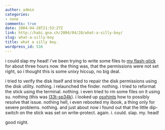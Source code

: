 ```yaml
---
author: admin
categories:
- none
comments: true
date: 2004-04-28T21:53:27Z
link: http://habi.gna.ch/2004/04/28/what-a-silly-boy/
slug: what-a-silly-boy
title: what a silly boy.
wordpress_id: 516
---
```


i could slap my head!
i've been trying to write some files to [my flash-stick](http://habi.gna.ch/blog/archives/000042.html) for about three hours now. the thing was, that the permissions were not set right, so i thought this is some unixy hiccup, no big deal.

i tried to verify the disk itself and tried to repair the disk permissions using the disk utility. nothing.
i relaunched the finder. nothing.
i tried to reformat the stick using the terminal. nothing.
i even tried to rm some files on it using su. nothing (this was [l33t-sp34k](http://www.bbc.co.uk/dna/h2g2/A787917)).
i looked up [osxhints](http://www.macosxhints.com/) how to possibly resolve that issue. nothing
hell, i even rebooted my ibook, a thing only for severe problems. nothing.
and just about now i found out that the little dip-switch on the stick was set on write-protect.
again. i. could. slap. my. head!

good night.
